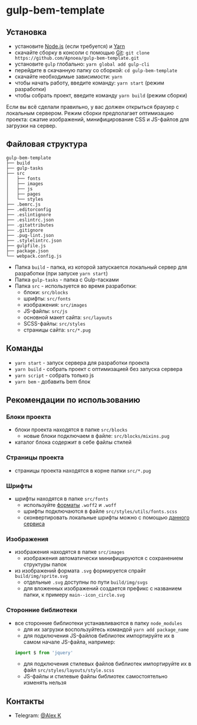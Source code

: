 # gulp-bem-template

## Установка
* установите [Node.js](https://nodejs.org/en/) (если требуется) и [Yarn](https://yarnpkg.com/en/docs/install)
* скачайте сборку в консоли с помощью [Git](https://git-scm.com/downloads): ```git clone https://github.com/Apnoea/gulp-bem-template.git```
* установите ```gulp``` глобально: ```yarn global add gulp-cli```
* перейдите в скачанную папку со сборкой: ```cd gulp-bem-template```
* скачайте необходимые зависимости: ```yarn```
* чтобы начать работу, введите команду: ```yarn start``` (режим разработки)
* чтобы собрать проект, введите команду ```yarn build``` (режим сборки)

Если вы всё сделали правильно, у вас должен открыться браузер с локальным сервером.
Режим сборки предполагает оптимизацию проекта: сжатие изображений, минифицирование CSS и JS-файлов для загрузки на сервер.

## Файловая структура

```
gulp-bem-template
├── build
├── gulp-tasks
├── src
│   ├── fonts
│   ├── images
│   ├── js
│   ├── pages
│   └── styles
├── .bemrc.js
├── .editorconfig
├── .eslintignore
├── .eslintrc.json
├── .gitattributes
├── .gitignore
├── .pug-lint.json
├── .stylelintrc.json
├── gulpfile.js
├── package.json
└── webpack.config.js
```

* Папка ```build``` - папка, из которой запускается локальный сервер для разработки (при запуске ```yarn start```)
* Папка ```gulp-tasks``` - папка с Gulp-тасками
* Папка ```src``` - используется во время разработки:
    * блоки: ```src/blocks```
    * шрифты: ```src/fonts```
    * изображения: ```src/images```
    * JS-файлы: ```src/js```
    * основной макет сайта: ```src/layouts```
    * SCSS-файлы: ```src/styles```
    * страницы сайта: ```src/*.pug```

## Команды
* ```yarn start``` - запуск сервера для разработки проекта
* ```yarn build``` - собрать проект с оптимизацией без запуска сервера
* ```yarn script``` - собрать только js
* ```yarn bem``` - добавить bem блок

## Рекомендации по использованию
### Блоки проекта
* блоки проекта находятся в папке ```src/blocks```
  * новые блоки подключаем в файле: ```src/blocks/mixins.pug```
* каталог блока содержит в себе файлы стилей

### Страницы проекта
* страницы проекта находятся в корне папки ```src/*.pug```

### Шрифты
* шрифты находятся в папке ```src/fonts```
    * используйте [форматы](https://caniuse.com/#search=woff) ```.woff2``` и ```.woff```
    * шрифты подключаются в файле ```src/styles/utils/fonts.scss```
    * сконвертировать локальные шрифты можно с помощью [данного сервиса](https://transfonter.org/)

### Изображения
* изображения находятся в папке ```src/images```
    * изображения автоматически минифицируются с сохранением структуры папок
* из изображений формата ```.svg``` формируется спрайт ```build/img/sprite.svg```
    * отдельные ```.svg``` доступны по пути ```build/img/svgs```
    * для вложенных изображений создается префикс с названием папки, к примеру ```main--icon_circle.svg```

### Сторонние библиотеки
* все сторонние библиотеки устанавливаются в папку ```node_modules```
    * для их загрузки воспользуйтеcь командой ```yarn add package_name```
    * для подключения JS-файлов библиотек импортируйте их в самом начале JS-файла, например:
    ```javascript
    import $ from 'jquery'
    ```
    * для подключения стилевых файлов библиотек импортируйте их в файл ```src/styles/layouts/style.scss```
    * JS-файлы и стилевые файлы библиотек самостоятельно изменять нельзя

## Контакты
* Telegram: [@Alex K](https://t.me/Apnoea)
